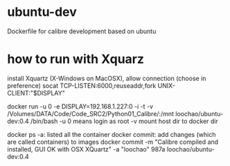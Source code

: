 # ubuntu-dev
Dockerfile for calibre development based on ubuntu

# how to run with Xquarz
install Xquartz (X-Windows on MacOSX), allow connection (choose in preference)
socat TCP-LISTEN:6000,reuseaddr,fork UNIX-CLIENT:\"$DISPLAY\"

docker run -u 0 -e DISPLAY=192.168.1.227:0 -i -t -v /Volumes/DATA/Code/Code_SRC2/Python01_Calibre/:/mnt loochao/ubuntu-dev:0.4 /bin/bash
-u 0 means login as root
-v mount host dir to docker dir

docker ps -a: listed all the container
docker commit: add changes (which are called containers) to images
docker commit -m "Calibre compiled and installed, GUI OK with OSX XQuartz" -a "loochao" 987a loochao/ubuntu-dev:0.4


